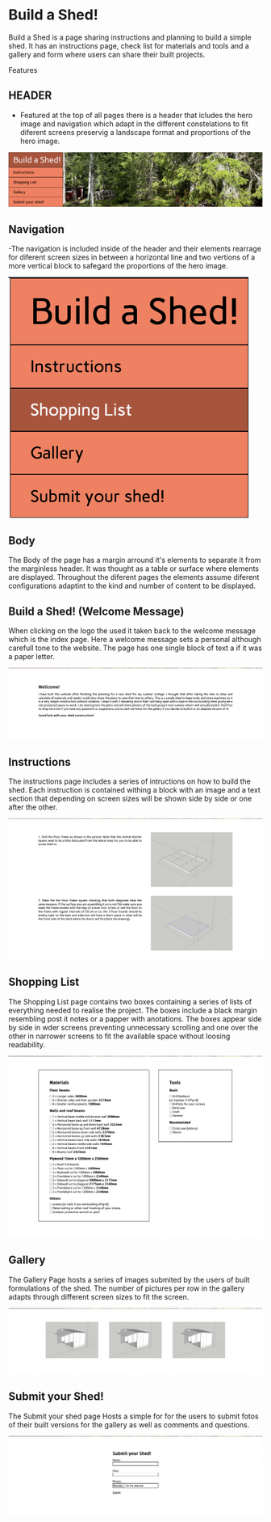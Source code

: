 # Build a Shed!

Build a Shed is a page sharing instructions and planning to build a simple shed. It has an instructions page, check list for materials and tools and a gallery and form where users can share their built projects.


Features

## HEADER
- Featured at the top of all pages there is a header that icludes the hero image and navigation which adapt in the different constelations to fit diferent screens preservig a landscape format and proportions of the hero image.

![Alt text](Documentation/header.png)

## Navigation

-The navigation is included inside of the header and their elements rearrage for diferent screen sizes in between a horizontal line and two vertions of a more vertical block to safegard the proportions of the hero image.

![Alt text](Documentation/nav.png)

## Body

The Body of the page has a margin arround it's elements to separate it from the marginless header. It was thought as a table or surface where elements are displayed. Throughout the diferent pages the elements assume diferent configurations adaptint to the kind and number of content to be displayed.

## Build a Shed! (Welcome Message)

When clicking on the logo the used it taken back to the welcome message which is the index page. Here a welcome message sets a personal although carefull tone to the website. The page has one single block of text a if it was a paper letter.

![Alt text](Documentation/welcome.png)

## Instructions

The instructions page includes a series of intructions on how to build the shed. Each instruction is contained withing a block with an image and a text section that depending on screen sizes will be shown side by side or one after the other.

![Alt text](Documentation/instructions.png)

## Shopping List

The Shopping List page contains two boxes containing a series of lists of everything needed to realise the project. The boxes include a black margin resembling post it notes or a papper with anotations. The boxes appear side by side in wder screens preventing unnecessary scrolling and one over the other in narrower screens to fit the available space without loosing readability.

![Alt text](Documentation/list.png)

## Gallery

The Gallery Page hosts a series of images submited by the users of built formulations of the shed. The number of pictures per row in the gallery adapts through different screen sizes to fit the screen.

![Alt text](Documentation/gallery.png)

## Submit your Shed!

The Submit your shed page Hosts a simple for for the users to submit fotos of their built versions for the gallery as well as comments and questions.

![Alt text](Documentation/form.png)